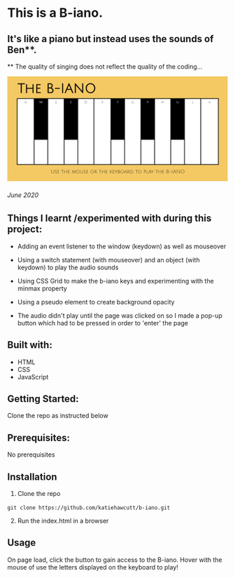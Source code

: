 # This is a B-iano.

## It's like a piano but instead uses the sounds of Ben\*\*.

\*\* The quality of singing does not reflect the quality of the coding...

![B-iano](./Images/b-iano-screenshot.PNG)

###### June 2020

## Things I learnt /experimented with during this project:

- Adding an event listener to the window (keydown) as well as mouseover

- Using a switch statement (with mouseover) and an object (with keydown) to play the audio sounds

- Using CSS Grid to make the b-iano keys and experimenting with the minmax property

- Using a pseudo element to create background opacity

- The audio didn't play until the page was clicked on so I made a pop-up button which had to be pressed in order to 'enter' the page

## Built with:

- HTML
- CSS
- JavaScript

## Getting Started:

Clone the repo as instructed below

## Prerequisites:

No prerequisites

## Installation

1.  Clone the repo

`git clone https://github.com/katiehawcutt/b-iano.git`

2. Run the index.html in a browser

## Usage

On page load, click the button to gain access to the B-iano. Hover with the mouse of use the letters displayed on the keyboard to play!
